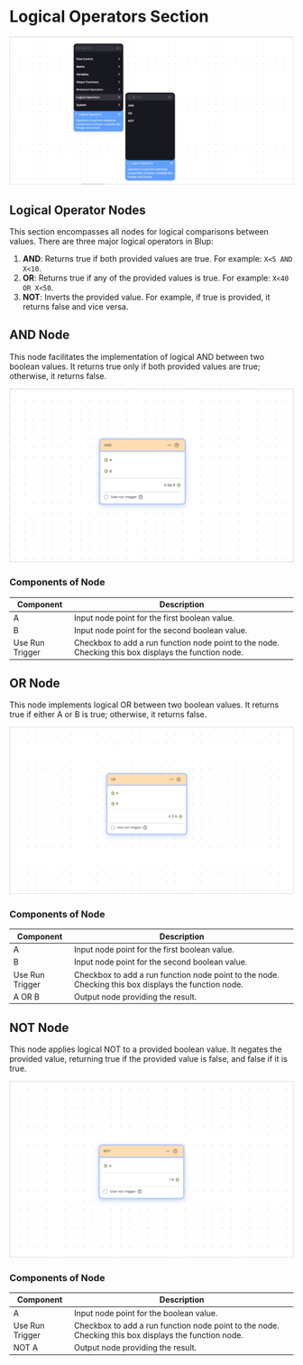 # Logical Operators Section

![](../../.gitbook/assets/logical-operator.png)


## Logical Operator Nodes

This section encompasses all nodes for logical comparisons between values. There are three major logical operators in Blup:

1. **AND**: Returns true if both provided values are true. For example: `X<5 AND X<10`.
2. **OR**: Returns true if any of the provided values is true. For example: `X<40 OR X<50`.
3. **NOT**: Inverts the provided value. For example, if true is provided, it returns false and vice versa.

## AND Node

This node facilitates the implementation of logical AND between two boolean values. It returns true only if both provided values are true; otherwise, it returns false.

![](../../.gitbook/assets/logical-and.png)


### Components of Node

| Component            | Description                                                                                        |
|----------------------|----------------------------------------------------------------------------------------------------|
| A                    | Input node point for the first boolean value.                                                      |
| B                    | Input node point for the second boolean value.                                                     |
| Use Run Trigger      | Checkbox to add a run function node point to the node. Checking this box displays the function node.|

## OR Node

This node implements logical OR between two boolean values. It returns true if either A or B is true; otherwise, it returns false.

![](../../.gitbook/assets/logical-or.png)


### Components of Node

| Component            | Description                                                                                        |
|----------------------|----------------------------------------------------------------------------------------------------|
| A                    | Input node point for the first boolean value.                                                      |
| B                    | Input node point for the second boolean value.                                                     |
| Use Run Trigger      | Checkbox to add a run function node point to the node. Checking this box displays the function node.|
| A OR B               | Output node providing the result.                                                                  |

## NOT Node

This node applies logical NOT to a provided boolean value. It negates the provided value, returning true if the provided value is false, and false if it is true.

![](../../.gitbook/assets/logical-not.png)


### Components of Node

| Component            | Description                                                                                        |
|----------------------|----------------------------------------------------------------------------------------------------|
| A                    | Input node point for the boolean value.                                                            |
| Use Run Trigger      | Checkbox to add a run function node point to the node. Checking this box displays the function node.|
| NOT A                | Output node providing the result.                                                                  |
